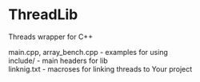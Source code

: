 # ThreadLib
Threads wrapper for C++

main.cpp, array_bench.cpp - examples for using</br>
include/ - main headers for lib</br>
linknig.txt - macroses for linking threads to Your project</br>
